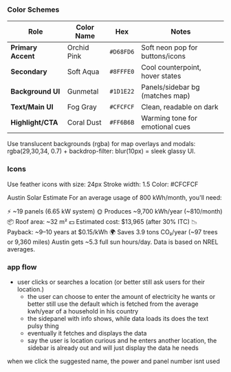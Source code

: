 ### Color Schemes
| Role               | Color Name  | Hex       | Notes                           |
| ------------------ | ----------- | --------- | ------------------------------- |
| **Primary Accent** | Orchid Pink | `#D68FD6` | Soft neon pop for buttons/icons |
| **Secondary**      | Soft Aqua   | `#8FFFE0` | Cool counterpoint, hover states |
| **Background UI**  | Gunmetal    | `#1D1E22` | Panels/sidebar bg (matches map) |
| **Text/Main UI**   | Fog Gray    | `#CFCFCF` | Clean, readable on dark         |
| **Highlight/CTA**  | Coral Dust  | `#FF6B6B` | Warming tone for emotional cues |


Use translucent backgrounds (rgba) for map overlays and modals:
rgba(29,30,34, 0.7) + backdrop-filter: blur(10px) = sleek glassy UI.


### Icons
Use feather icons
with size: 24px 
     Stroke width: 1.5
     Color: #CFCFCF

Austin Solar Estimate
For an average usage of 800 kWh/month, you'll need:

⚡ ~19 panels (6.65 kW system)
🌞 Produces ~9,700 kWh/year (~810/month)
📦 Roof area: ~32 m²
💵 Estimated cost: $13,965 (after 30% ITC)
📉 Payback: ~9–10 years at $0.15/kWh
🌍 Saves 3.9 tons CO₂/year (~97 trees or 9,360 miles)
Austin gets ~5.3 full sun hours/day. Data is based on NREL averages.




### app flow
- user clicks or searches a location (or better still ask users for their location.)
  - the user can choose to enter the amount of electricity he wants or better still use the default which is fetched from the average kwh/year of a household in his country
  - the sidepanel with info shows, while data loads its does the text pulsy thing
  - eventually it fetches and displays the data
  - say the user is location curious and he enters another location, the sidebar is already out and will just display the data he needs

when we click the suggested name, the power and panel number isnt used
